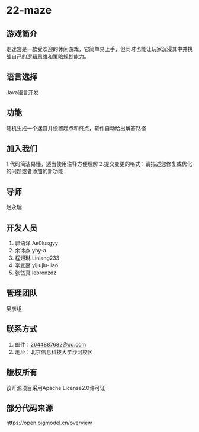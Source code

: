 # 22-maze

## 游戏简介
走迷宫是一款受欢迎的休闲游戏，它简单易上手，但同时也能让玩家沉浸其中并挑战自己的逻辑思维和策略规划能力。

## 语言选择
Java语言开发

## 功能
随机生成一个迷宫并设置起点和终点，软件自动给出解答路径

## 加入我们
1.代码简洁易懂，适当使用注释方便理解
2.提交变更的格式：请描述您修复或优化的问题或者添加的新功能

## 导师
赵永瑞

## 开发人员
1. 郭语洋 Ae0lusgyy
2. 余冰焱 yby-a
3. 程煜琳 Linlang233
4. 李宜嘉 yijiujiu-liao
5. 张岱真 lebronzdz

## 管理团队
吴彦组

## 联系方式
1. 邮件：2644887682@qq.com
2. 地址：北京信息科技大学沙河校区

## 版权所有
该开源项目采用Apache License2.0许可证

## 部分代码来源
https://open.bigmodel.cn/overview
